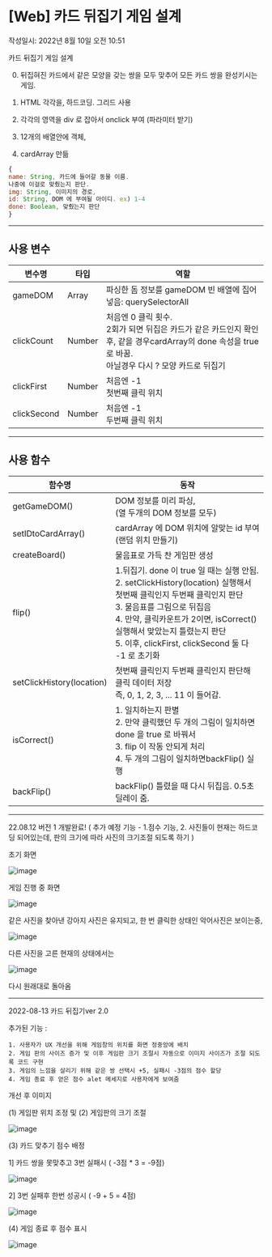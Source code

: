 # [Web] 카드 뒤집기 게임 설계

작성일시: 2022년 8월 10일 오전 10:51

카드 뒤집기 게임 설계

 0. 뒤집혀진 카드에서 같은 모양을 갖는 쌍을 모두 맞추어 모든 카드 쌍을 완성키시는 게임.

1. HTML 각각을, 하드코딩. 그리드 사용
2. 각각의 영역을 div 로 잡아서 onclick 부여 (파라미터 받기)
3. 12개의 배열안에 객체, 
4. cardArray 만듦

```jsx
{
name: String, 카드에 들어갈 동물 이름.
나중에 이걸로 맞췄는지 판단.
img: String, 이미지의 경로,
id: String, DOM 에 부여될 아이디. ex) 1-4
done: Boolean, 맞췄는지 판단
}
```

---

## 사용 변수

| 변수명 | 타입 | 역할 |
| --- | --- | --- |
| gameDOM | Array | 파싱한 돔 정보를 gameDOM 빈 배열에 집어넣음: querySelectorAll |
| clickCount | Number | 처음엔 0 클릭 횟수. <br>2회가 되면 뒤집은 카드가 같은 카드인지 확인 후, 같을 경우cardArray의 done 속성을 true로 바꿈.<br> 아닐경우 다시 ? 모양 카드로 뒤집기 |
| clickFirst | Number | 처음엔 -1<br>첫번째 클릭 위치 |
| clickSecond  | Number | 처음엔 -1<br>두번째 클릭 위치 |

---

## 사용 함수

| 함수명 | 동작 |
| --- | --- |
| getGameDOM() | DOM 정보를 미리 파싱,<br>(열 두개의 DOM 정보를 모두) |
| setIDtoCardArray() | cardArray 에 DOM 위치에 알맞는 id 부여(랜덤 위치 만들기) |
| createBoard() | 물음표로 가득 찬 게임판 생성 |
| flip() | 1.뒤집기. done 이 true 일 때는 실행 안됨.<br>2. setClickHistory(location) 실행해서 첫번째 클릭인지 두번째 클릭인지 판단<br>3. 물음표를 그림으로 뒤집음<br>4. 만약, 클릭카운트가 2이면, isCorrect() 실행해서 맞았는지 틀렸는지 판단<br>5. 이후, clickFirst, clickSecond 둘 다 -1 로 초기화 |
| setClickHistory(location) | 첫번째 클릭인지 두번째 클릭인지 판단해 클릭 데이터 저장<br>즉, 0, 1, 2, 3, ... 11 이 들어감. |
| isCorrect() | 1. 일치하는지 판별<br>2. 만약 클릭했던 두 개의 그림이 일치하면 done 을 true 로 바꿔서<br>3. flip 이 작동 안되게 처리<br>4. 두 개의 그림이 일치하면backFlip() 실행 |
| backFlip()  | backFlip() 틀렸을 때 다시 뒤집음. 0.5초 딜레이 줌. |

----------------------------------------------------------------------------------------------------------------------------------------------------------------------
22.08.12 버전 1 개발완료!
( 추가 예정 기능 - 1.점수 기능, 2. 사진들이 현재는 하드코딩 되어있는데, 판의 크기에 따라 사진의 크기조절 되도록 하기 )

초기 화면

![image](https://user-images.githubusercontent.com/57944215/184265999-486a282b-a046-4e4b-a583-3b69b0d8f6dd.png)



게임 진행 중 화면

![image](https://user-images.githubusercontent.com/57944215/184266057-b87fb5fe-b19d-42be-a68c-d7a9be25bf9d.png)

같은 사진을 찾아낸 강아지 사진은 유지되고, 한 번 클릭한 상태인 악어사진은 보이는중,

![image](https://user-images.githubusercontent.com/57944215/184266162-342d0bbd-31df-4fa2-9707-62ca06c3cf49.png)

다른 사진을 고른 현재의 상태에서는

![image](https://user-images.githubusercontent.com/57944215/184266213-d11fe62a-2257-41bb-83fe-832ff75fc2de.png)

다시 원래대로 돌아옴

--------------------------------------------------------------------------------------------------------------------------------------------------------------------

2022-08-13 카드 뒤집기ver 2.0 

추가된 기능 :

    1. 사용자가 UX 개선을 위해 게임창의 위치를 화면 정중앙에 배치
    2. 게임 판의 사이즈 증가 및 이후 게임판 크기 조절시 자동으로 이미지 사이즈가 조절 되도록 코드 구현
    3. 게임의 느낌을 살리기 위해 같은 쌍 선택시 +5, 실패시 -3점의 점수 할당
    4. 게임 종료 후 얻은 점수 alet 메세지로 사용자에게 보여줌
    


개선 후 이미지

(1) 게임판 위치 조정 및 (2) 게임판의 크기 조절

![image](https://user-images.githubusercontent.com/57944215/184493889-1c34878b-9fd2-4f67-b9b8-3eba11f5034c.png)

(3) 카드 맞추기 점수 배정

 1] 카드 쌍을 못맞추고 3번 실패시 ( -3점 * 3 = -9점)
 
 ![image](https://user-images.githubusercontent.com/57944215/184494060-451b7abc-c630-42db-b056-40bb448c4594.png)


 2] 3번 실패후 한번 성공시 ( -9 + 5 = 4점)
 
 ![image](https://user-images.githubusercontent.com/57944215/184494008-ff365c20-4af9-4cde-8d82-e107452ee7f7.png)


(4) 게임 종료 후 점수 표시

![image](https://user-images.githubusercontent.com/57944215/184493967-21943d08-6abe-4ba2-b2b3-78afdc39e2d8.png)



